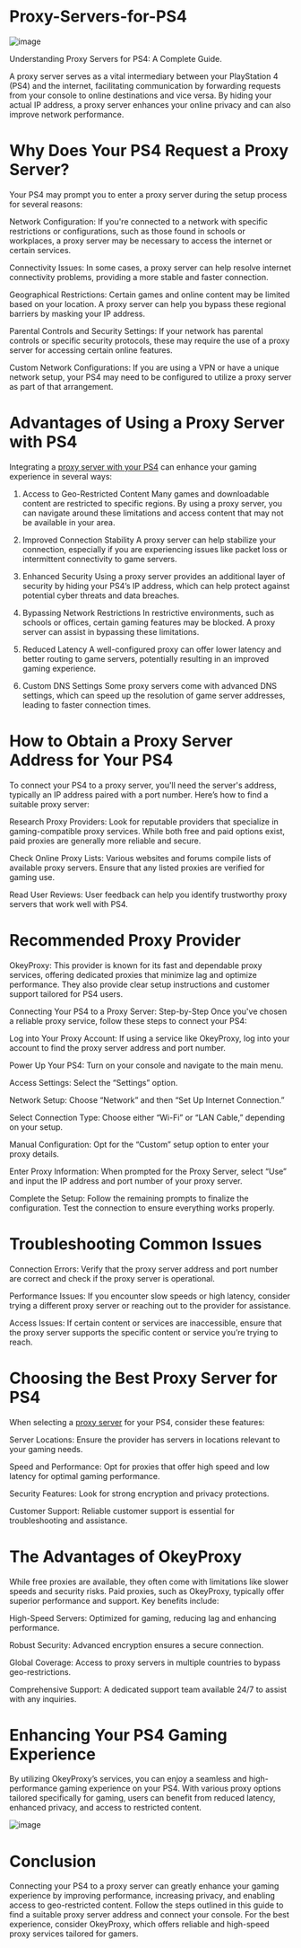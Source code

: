 # Proxy-Servers-for-PS4
![image](https://github.com/user-attachments/assets/b93eeaae-846a-4859-90b1-a9e81ed03944)

Understanding Proxy Servers for PS4: A Complete Guide.

A proxy server serves as a vital intermediary between your PlayStation 4 (PS4) and the internet, facilitating communication by forwarding requests from your console to online destinations and vice versa. By hiding your actual IP address, a proxy server enhances your online privacy and can also improve network performance.

# Why Does Your PS4 Request a Proxy Server?
Your PS4 may prompt you to enter a proxy server during the setup process for several reasons:

Network Configuration: If you're connected to a network with specific restrictions or configurations, such as those found in schools or workplaces, a proxy server may be necessary to access the internet or certain services.

Connectivity Issues: In some cases, a proxy server can help resolve internet connectivity problems, providing a more stable and faster connection.

Geographical Restrictions: Certain games and online content may be limited based on your location. A proxy server can help you bypass these regional barriers by masking your IP address.

Parental Controls and Security Settings: If your network has parental controls or specific security protocols, these may require the use of a proxy server for accessing certain online features.

Custom Network Configurations: If you are using a VPN or have a unique network setup, your PS4 may need to be configured to utilize a proxy server as part of that arrangement.

# Advantages of Using a Proxy Server with PS4
Integrating a [proxy server with your PS4](https://www.okeyproxy.com/proxy/ps4-proxy-server/) can enhance your gaming experience in several ways:

1. Access to Geo-Restricted Content
Many games and downloadable content are restricted to specific regions. By using a proxy server, you can navigate around these limitations and access content that may not be available in your area.

2. Improved Connection Stability
A proxy server can help stabilize your connection, especially if you are experiencing issues like packet loss or intermittent connectivity to game servers.

3. Enhanced Security
Using a proxy server provides an additional layer of security by hiding your PS4’s IP address, which can help protect against potential cyber threats and data breaches.

4. Bypassing Network Restrictions
In restrictive environments, such as schools or offices, certain gaming features may be blocked. A proxy server can assist in bypassing these limitations.

5. Reduced Latency
A well-configured proxy can offer lower latency and better routing to game servers, potentially resulting in an improved gaming experience.

6. Custom DNS Settings
Some proxy servers come with advanced DNS settings, which can speed up the resolution of game server addresses, leading to faster connection times.

# How to Obtain a Proxy Server Address for Your PS4
To connect your PS4 to a proxy server, you'll need the server's address, typically an IP address paired with a port number. Here’s how to find a suitable proxy server:

Research Proxy Providers: Look for reputable providers that specialize in gaming-compatible proxy services. While both free and paid options exist, paid proxies are generally more reliable and secure.

Check Online Proxy Lists: Various websites and forums compile lists of available proxy servers. Ensure that any listed proxies are verified for gaming use.

Read User Reviews: User feedback can help you identify trustworthy proxy servers that work well with PS4.

# Recommended Proxy Provider
OkeyProxy: This provider is known for its fast and dependable proxy services, offering dedicated proxies that minimize lag and optimize performance. They also provide clear setup instructions and customer support tailored for PS4 users.

Connecting Your PS4 to a Proxy Server: Step-by-Step
Once you've chosen a reliable proxy service, follow these steps to connect your PS4:

Log into Your Proxy Account: If using a service like OkeyProxy, log into your account to find the proxy server address and port number.

Power Up Your PS4: Turn on your console and navigate to the main menu.

Access Settings: Select the “Settings” option.

Network Setup: Choose “Network” and then “Set Up Internet Connection.”

Select Connection Type: Choose either “Wi-Fi” or “LAN Cable,” depending on your setup.

Manual Configuration: Opt for the “Custom” setup option to enter your proxy details.

Enter Proxy Information: When prompted for the Proxy Server, select “Use” and input the IP address and port number of your proxy server.

Complete the Setup: Follow the remaining prompts to finalize the configuration. Test the connection to ensure everything works properly.

# Troubleshooting Common Issues
Connection Errors: Verify that the proxy server address and port number are correct and check if the proxy server is operational.

Performance Issues: If you encounter slow speeds or high latency, consider trying a different proxy server or reaching out to the provider for assistance.

Access Issues: If certain content or services are inaccessible, ensure that the proxy server supports the specific content or service you’re trying to reach.

# Choosing the Best Proxy Server for PS4
When selecting a [proxy server](https://www.okeyproxy.com/) for your PS4, consider these features:

Server Locations: Ensure the provider has servers in locations relevant to your gaming needs.

Speed and Performance: Opt for proxies that offer high speed and low latency for optimal gaming performance.

Security Features: Look for strong encryption and privacy protections.

Customer Support: Reliable customer support is essential for troubleshooting and assistance.

# The Advantages of OkeyProxy
While free proxies are available, they often come with limitations like slower speeds and security risks. Paid proxies, such as OkeyProxy, typically offer superior performance and support. Key benefits include:

High-Speed Servers: Optimized for gaming, reducing lag and enhancing performance.

Robust Security: Advanced encryption ensures a secure connection.

Global Coverage: Access to proxy servers in multiple countries to bypass geo-restrictions.

Comprehensive Support: A dedicated support team available 24/7 to assist with any inquiries.

# Enhancing Your PS4 Gaming Experience
By utilizing OkeyProxy’s services, you can enjoy a seamless and high-performance gaming experience on your PS4. With various proxy options tailored specifically for gaming, users can benefit from reduced latency, enhanced privacy, and access to restricted content.

![image](https://github.com/user-attachments/assets/6df15414-92c5-4e4a-b0ee-9e1e8afeae92)

# Conclusion
Connecting your PS4 to a proxy server can greatly enhance your gaming experience by improving performance, increasing privacy, and enabling access to geo-restricted content. Follow the steps outlined in this guide to find a suitable proxy server address and connect your console. For the best experience, consider OkeyProxy, which offers reliable and high-speed proxy services tailored for gamers.
